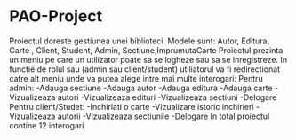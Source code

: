 # PAO-Project

Proiectul doreste gestiunea unei biblioteci.
Modele sunt: Autor, Editura, Carte , Client, Student, Admin, Sectiune,ImprumutaCarte
Proiectul prezinta un meniu pe care un utilizator poate sa se logheze sau sa se inregistreze. In functie de rolul sau (admin sau client/student) utiliatorul va fi redirectionat 
catre alt meniu unde va putea alege intre mai multe interogari:
Pentru admin:
-Adauga sectiune
-Adauga autor
-Adauga editura
-Adauga carte
-Vizualizeaza autori
-Vizualizeaza edituri
-Vizualizeaza sectiuni
-Delogare
Pentru client/Studet:
-Inchiriati o carte
-Vizualizare istoric inchirieri
-Vizualizeaza autorii
-Vizualizeaza sectiunile
-Delogare
In total proiectul contine 12 interogari


